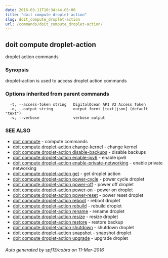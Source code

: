 ```yaml
---
date: 2016-03-11T10:34:44-05:00
title: "doit compute droplet-action"
slug: doit_compute_droplet-action
url: /commands/doit_compute_droplet-action/
---
```

## doit compute droplet-action

droplet action commands

### Synopsis


droplet-action is used to access droplet action commands

### Options inherited from parent commands

```
  -t, --access-token string   DigitalOcean API V2 Access Token
  -o, --output string         output formt [text|json] (default "text")
  -v, --verbose               verbose output
```

### SEE ALSO
* [doit compute](/commands/doit_compute/)	 - compute commands
* [doit compute droplet-action change-kernel](/commands/doit_compute_droplet-action_change-kernel/)	 - change kernel
* [doit compute droplet-action disable-backups](/commands/doit_compute_droplet-action_disable-backups/)	 - disable backups
* [doit compute droplet-action enable-ipv6](/commands/doit_compute_droplet-action_enable-ipv6/)	 - enable ipv6
* [doit compute droplet-action enable-private-networking](/commands/doit_compute_droplet-action_enable-private-networking/)	 - enable private networking
* [doit compute droplet-action get](/commands/doit_compute_droplet-action_get/)	 - get droplet action
* [doit compute droplet-action power-cycle](/commands/doit_compute_droplet-action_power-cycle/)	 - power cycle droplet
* [doit compute droplet-action power-off](/commands/doit_compute_droplet-action_power-off/)	 - power off droplet
* [doit compute droplet-action power-on](/commands/doit_compute_droplet-action_power-on/)	 - power on droplet
* [doit compute droplet-action power-reset](/commands/doit_compute_droplet-action_power-reset/)	 - power reset droplet
* [doit compute droplet-action reboot](/commands/doit_compute_droplet-action_reboot/)	 - reboot droplet
* [doit compute droplet-action rebuild](/commands/doit_compute_droplet-action_rebuild/)	 - rebuild droplet
* [doit compute droplet-action rename](/commands/doit_compute_droplet-action_rename/)	 - rename droplet
* [doit compute droplet-action resize](/commands/doit_compute_droplet-action_resize/)	 - resize droplet
* [doit compute droplet-action restore](/commands/doit_compute_droplet-action_restore/)	 - restore backup
* [doit compute droplet-action shutdown](/commands/doit_compute_droplet-action_shutdown/)	 - shutdown droplet
* [doit compute droplet-action snapshot](/commands/doit_compute_droplet-action_snapshot/)	 - snapshot droplet
* [doit compute droplet-action upgrade](/commands/doit_compute_droplet-action_upgrade/)	 - upgrade droplet

###### Auto generated by spf13/cobra on 11-Mar-2016

